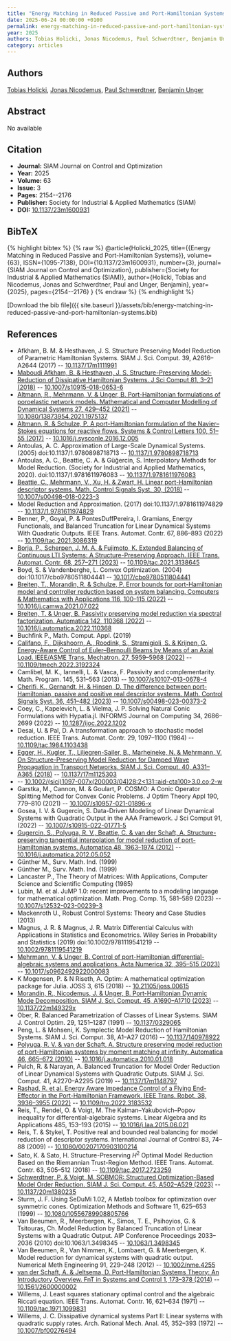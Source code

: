 ```yaml
---
title: "Energy Matching in Reduced Passive and Port-Hamiltonian Systems"
date: 2025-06-24 00:00:00 +0100
permalink: energy-matching-in-reduced-passive-and-port-hamiltonian-systems
year: 2025
authors: Tobias Holicki, Jonas Nicodemus, Paul Schwerdtner, Benjamin Unger
category: articles
---
```

 
## Authors
[Tobias Holicki](authors/tobias-holicki), [Jonas Nicodemus](authors/jonas-nicodemus), [Paul Schwerdtner](authors/paul-schwerdtner), [Benjamin Unger](authors/benjamin-unger)
 
## Abstract
No  available
 
## Citation
- **Journal:** SIAM Journal on Control and Optimization
- **Year:** 2025
- **Volume:** 63
- **Issue:** 3
- **Pages:** 2154--2176
- **Publisher:** Society for Industrial & Applied Mathematics (SIAM)
- **DOI:** [10.1137/23m1600931](https://doi.org/10.1137/23m1600931)
 
## BibTeX
{% highlight bibtex %}
{% raw %}
@article{Holicki_2025,
  title={{Energy Matching in Reduced Passive and Port-Hamiltonian Systems}},
  volume={63},
  ISSN={1095-7138},
  DOI={10.1137/23m1600931},
  number={3},
  journal={SIAM Journal on Control and Optimization},
  publisher={Society for Industrial & Applied Mathematics (SIAM)},
  author={Holicki, Tobias and Nicodemus, Jonas and Schwerdtner, Paul and Unger, Benjamin},
  year={2025},
  pages={2154--2176}
}
{% endraw %}
{% endhighlight %}
 
[Download the bib file]({{ site.baseurl }}/assets/bib/energy-matching-in-reduced-passive-and-port-hamiltonian-systems.bib)
 
## References
- Afkham, B. M. & Hesthaven, J. S. Structure Preserving Model Reduction of Parametric Hamiltonian Systems. SIAM J. Sci. Comput. 39, A2616–A2644 (2017) -- [10.1137/17m1111991](https://doi.org/10.1137/17m1111991)
- [Maboudi Afkham, B. & Hesthaven, J. S. Structure-Preserving Model-Reduction of Dissipative Hamiltonian Systems. J Sci Comput 81, 3–21 (2018)](structure-preserving-model-reduction-of-dissipative-hamiltonian-systems) -- [10.1007/s10915-018-0653-6](https://doi.org/10.1007/s10915-018-0653-6)
- [Altmann, R., Mehrmann, V. & Unger, B. Port-Hamiltonian formulations of poroelastic network models. Mathematical and Computer Modelling of Dynamical Systems 27, 429–452 (2021)](port-hamiltonian-formulations-of-poroelastic-network-models) -- [10.1080/13873954.2021.1975137](https://doi.org/10.1080/13873954.2021.1975137)
- [Altmann, R. & Schulze, P. A port-Hamiltonian formulation of the Navier–Stokes equations for reactive flows. Systems &amp; Control Letters 100, 51–55 (2017)](a-port-hamiltonian-formulation-of-the-navier-stokes-equations-for-reactive-flows) -- [10.1016/j.sysconle.2016.12.005](https://doi.org/10.1016/j.sysconle.2016.12.005)
- Antoulas, A. C. Approximation of Large-Scale Dynamical Systems. (2005) doi:10.1137/1.9780898718713 -- [10.1137/1.9780898718713](https://doi.org/10.1137/1.9780898718713)
- Antoulas, A. C., Beattie, C. A. & Güğercin, S. Interpolatory Methods for Model Reduction. (Society for Industrial and Applied Mathematics, 2020). doi:10.1137/1.9781611976083 -- [10.1137/1.9781611976083](https://doi.org/10.1137/1.9781611976083)
- [Beattie, C., Mehrmann, V., Xu, H. & Zwart, H. Linear port-Hamiltonian descriptor systems. Math. Control Signals Syst. 30, (2018)](linear-port-hamiltonian-descriptor-systems) -- [10.1007/s00498-018-0223-3](https://doi.org/10.1007/s00498-018-0223-3)
- Model Reduction and Approximation. (2017) doi:10.1137/1.9781611974829 -- [10.1137/1.9781611974829](https://doi.org/10.1137/1.9781611974829)
- Benner, P., Goyal, P. & PontesDuffPereira, I. Gramians, Energy Functionals, and Balanced Truncation for Linear Dynamical Systems With Quadratic Outputs. IEEE Trans. Automat. Contr. 67, 886–893 (2022) -- [10.1109/tac.2021.3086319](https://doi.org/10.1109/tac.2021.3086319)
- [Borja, P., Scherpen, J. M. A. & Fujimoto, K. Extended Balancing of Continuous LTI Systems: A Structure-Preserving Approach. IEEE Trans. Automat. Contr. 68, 257–271 (2023)](extended-balancing-of-continuous-lti-systems-a-structure-preserving-approach) -- [10.1109/tac.2021.3138645](https://doi.org/10.1109/tac.2021.3138645)
- Boyd, S. & Vandenberghe, L. Convex Optimization. (2004) doi:10.1017/cbo9780511804441 -- [10.1017/cbo9780511804441](https://doi.org/10.1017/cbo9780511804441)
- [Breiten, T., Morandin, R. & Schulze, P. Error bounds for port-Hamiltonian model and controller reduction based on system balancing. Computers &amp; Mathematics with Applications 116, 100–115 (2022)](error-bounds-for-port-hamiltonian-model-and-controller-reduction-based-on-system-balancing) -- [10.1016/j.camwa.2021.07.022](https://doi.org/10.1016/j.camwa.2021.07.022)
- [Breiten, T. & Unger, B. Passivity preserving model reduction via spectral factorization. Automatica 142, 110368 (2022)](passivity-preserving-model-reduction-via-spectral-factorization) -- [10.1016/j.automatica.2022.110368](https://doi.org/10.1016/j.automatica.2022.110368)
- Buchfink P., Math. Comput. Appl. (2019)
- [Califano, F., Dijkshoorn, A., Roodink, S., Stramigioli, S. & Krijnen, G. Energy-Aware Control of Euler–Bernoulli Beams by Means of an Axial Load. IEEE/ASME Trans. Mechatron. 27, 5959–5968 (2022)](energy-aware-control-of-euler-bernoulli-beams-by-means-of-an-axial-load) -- [10.1109/tmech.2022.3192324](https://doi.org/10.1109/tmech.2022.3192324)
- Camlibel, M. K., Iannelli, L. & Vasca, F. Passivity and complementarity. Math. Program. 145, 531–563 (2013) -- [10.1007/s10107-013-0678-4](https://doi.org/10.1007/s10107-013-0678-4)
- [Cherifi, K., Gernandt, H. & Hinsen, D. The difference between port-Hamiltonian, passive and positive real descriptor systems. Math. Control Signals Syst. 36, 451–482 (2023)](the-difference-between-port-hamiltonian-passive-and-positive-real-descriptor-systems) -- [10.1007/s00498-023-00373-2](https://doi.org/10.1007/s00498-023-00373-2)
- Coey, C., Kapelevich, L. & Vielma, J. P. Solving Natural Conic Formulations with Hypatia.jl. INFORMS Journal on Computing 34, 2686–2699 (2022) -- [10.1287/ijoc.2022.1202](https://doi.org/10.1287/ijoc.2022.1202)
- Desai, U. & Pal, D. A transformation approach to stochastic model reduction. IEEE Trans. Automat. Contr. 29, 1097–1100 (1984) -- [10.1109/tac.1984.1103438](https://doi.org/10.1109/tac.1984.1103438)
- [Egger, H., Kugler, T., Liljegren-Sailer, B., Marheineke, N. & Mehrmann, V. On Structure-Preserving Model Reduction for Damped Wave Propagation in Transport Networks. SIAM J. Sci. Comput. 40, A331–A365 (2018)](on-structure-preserving-model-reduction-for-damped-wave-propagation-in-transport-networks) -- [10.1137/17m1125303](https://doi.org/10.1137/17m1125303)
-  -- [10.1002/(sici)1097-007x(200003/04)28:2<131::aid-cta100>3.0.co;2-w](https://doi.org/10.1002/(sici)1097-007x(200003/04)28:2<131::aid-cta100>3.0.co;2-w)
- Garstka, M., Cannon, M. & Goulart, P. COSMO: A Conic Operator Splitting Method for Convex Conic Problems. J Optim Theory Appl 190, 779–810 (2021) -- [10.1007/s10957-021-01896-x](https://doi.org/10.1007/s10957-021-01896-x)
- Gosea, I. V. & Gugercin, S. Data-Driven Modeling of Linear Dynamical Systems with Quadratic Output in the AAA Framework. J Sci Comput 91, (2022) -- [10.1007/s10915-022-01771-5](https://doi.org/10.1007/s10915-022-01771-5)
- [Gugercin, S., Polyuga, R. V., Beattie, C. & van der Schaft, A. Structure-preserving tangential interpolation for model reduction of port-Hamiltonian systems. Automatica 48, 1963–1974 (2012)](structure-preserving-tangential-interpolation-for-model-reduction-of-port-hamiltonian-systems) -- [10.1016/j.automatica.2012.05.052](https://doi.org/10.1016/j.automatica.2012.05.052)
- Günther M., Surv. Math. Ind. (1999)
- Günther M., Surv. Math. Ind. (1999)
- Lancaster P., The Theory of Matrices: With Applications, Computer Science and Scientific Computing (1985)
- Lubin, M. et al. JuMP 1.0: recent improvements to a modeling language for mathematical optimization. Math. Prog. Comp. 15, 581–589 (2023) -- [10.1007/s12532-023-00239-3](https://doi.org/10.1007/s12532-023-00239-3)
- Mackenroth U., Robust Control Systems: Theory and Case Studies (2013)
- Magnus, J. R. & Magnus, J. R. Matrix Differential Calculus with Applications in Statistics and Econometrics. Wiley Series in Probability and Statistics (2019) doi:10.1002/9781119541219 -- [10.1002/9781119541219](https://doi.org/10.1002/9781119541219)
- [Mehrmann, V. & Unger, B. Control of port-Hamiltonian differential-algebraic systems and applications. Acta Numerica 32, 395–515 (2023)](control-of-port-hamiltonian-differential-algebraic-systems-and-applications) -- [10.1017/s0962492922000083](https://doi.org/10.1017/s0962492922000083)
- K Mogensen, P. & N Riseth, A. Optim: A mathematical optimization package for Julia. JOSS 3, 615 (2018) -- [10.21105/joss.00615](https://doi.org/10.21105/joss.00615)
- [Morandin, R., Nicodemus, J. & Unger, B. Port-Hamiltonian Dynamic Mode Decomposition. SIAM J. Sci. Comput. 45, A1690–A1710 (2023)](port-hamiltonian-dynamic-mode-decomposition) -- [10.1137/22m149329x](https://doi.org/10.1137/22m149329x)
- Ober, R. Balanced Parametrization of Classes of Linear Systems. SIAM J. Control Optim. 29, 1251–1287 (1991) -- [10.1137/0329065](https://doi.org/10.1137/0329065)
- Peng, L. & Mohseni, K. Symplectic Model Reduction of Hamiltonian Systems. SIAM J. Sci. Comput. 38, A1–A27 (2016) -- [10.1137/140978922](https://doi.org/10.1137/140978922)
- [Polyuga, R. V. & van der Schaft, A. Structure preserving model reduction of port-Hamiltonian systems by moment matching at infinity. Automatica 46, 665–672 (2010)](structure-preserving-model-reduction-of-port-hamiltonian-systems-by-moment-matching-at-infinity) -- [10.1016/j.automatica.2010.01.018](https://doi.org/10.1016/j.automatica.2010.01.018)
- Pulch, R. & Narayan, A. Balanced Truncation for Model Order Reduction of Linear Dynamical Systems with Quadratic Outputs. SIAM J. Sci. Comput. 41, A2270–A2295 (2019) -- [10.1137/17m1148797](https://doi.org/10.1137/17m1148797)
- [Rashad, R. et al. Energy Aware Impedance Control of a Flying End-Effector in the Port-Hamiltonian Framework. IEEE Trans. Robot. 38, 3936–3955 (2022)](energy-aware-impedance-control-of-a-flying-end-effector-in-the-port-hamiltonian-framework) -- [10.1109/tro.2022.3183532](https://doi.org/10.1109/tro.2022.3183532)
- Reis, T., Rendel, O. & Voigt, M. The Kalman–Yakubovich–Popov inequality for differential-algebraic systems. Linear Algebra and its Applications 485, 153–193 (2015) -- [10.1016/j.laa.2015.06.021](https://doi.org/10.1016/j.laa.2015.06.021)
- Reis, T. & Stykel, T. Positive real and bounded real balancing for model reduction of descriptor systems. International Journal of Control 83, 74–88 (2009) -- [10.1080/00207170903100214](https://doi.org/10.1080/00207170903100214)
- Sato, K. & Sato, H. Structure-Preserving $H^2$ Optimal Model Reduction Based on the Riemannian Trust-Region Method. IEEE Trans. Automat. Contr. 63, 505–512 (2018) -- [10.1109/tac.2017.2723259](https://doi.org/10.1109/tac.2017.2723259)
- [Schwerdtner, P. & Voigt, M. SOBMOR: Structured Optimization-Based Model Order Reduction. SIAM J. Sci. Comput. 45, A502–A529 (2023)](sobmor-structured-optimization-based-model-order-reduction) -- [10.1137/20m1380235](https://doi.org/10.1137/20m1380235)
- Sturm, J. F. Using SeDuMi 1.02, A Matlab toolbox for optimization over symmetric cones. Optimization Methods and Software 11, 625–653 (1999) -- [10.1080/10556789908805766](https://doi.org/10.1080/10556789908805766)
- Van Beeumen, R., Meerbergen, K., Simos, T. E., Psihoyios, G. & Tsitouras, Ch. Model Reduction by Balanced Truncation of Linear Systems with a Quadratic Output. AIP Conference Proceedings 2033–2036 (2010) doi:10.1063/1.3498345 -- [10.1063/1.3498345](https://doi.org/10.1063/1.3498345)
- Van Beeumen, R., Van Nimmen, K., Lombaert, G. & Meerbergen, K. Model reduction for dynamical systems with quadratic output. Numerical Meth Engineering 91, 229–248 (2012) -- [10.1002/nme.4255](https://doi.org/10.1002/nme.4255)
- [van der Schaft, A. & Jeltsema, D. Port-Hamiltonian Systems Theory: An Introductory Overview. FnT in Systems and Control 1, 173–378 (2014)](port-hamiltonian-systems-theory-an-introductory-overview) -- [10.1561/2600000002](https://doi.org/10.1561/2600000002)
- Willems, J. Least squares stationary optimal control and the algebraic Riccati equation. IEEE Trans. Automat. Contr. 16, 621–634 (1971) -- [10.1109/tac.1971.1099831](https://doi.org/10.1109/tac.1971.1099831)
- Willems, J. C. Dissipative dynamical systems Part II: Linear systems with quadratic supply rates. Arch. Rational Mech. Anal. 45, 352–393 (1972) -- [10.1007/bf00276494](https://doi.org/10.1007/bf00276494)


